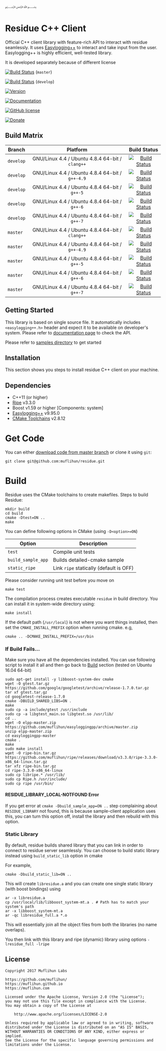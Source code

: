 ﷽

# Residue C++ Client
Official C++ client library with feature-rich API to interact with residue seamlessly. It uses [Easylogging++](https://github.com/muflihun/easyloggingpp) to interact and take input from the user. Easylogging++ is highly efficient, well-tested library.

It is developed separately because of different license

[![Build Status](https://img.shields.io/travis/muflihun/residue-cpp/master.svg)](https://travis-ci.org/muflihun/residue-cpp) (`master`)

[![Build Status](https://img.shields.io/travis/muflihun/residue-cpp/develop.svg)](https://travis-ci.org/muflihun/residue-cpp) (`develop`)

[![Version](https://img.shields.io/github/release/muflihun/residue-cpp.svg)](https://github.com/muflihun/residue-cpp/releases/latest)

[![Documentation](https://img.shields.io/badge/docs-doxygen-blue.svg)](https://muflihun.github.io/residue)

[![GitHub license](https://img.shields.io/badge/License-Apache%202.0-blue.svg)](https://github.com/muflihun/residue-cpp/blob/master/LICENCE)

[![Donate](https://img.shields.io/badge/Donate-PayPal-green.svg)](https://www.paypal.me/MuflihunDotCom/25)

## Build Matrix

| Branch | Platform | Build Status |
| -------- |:------------:|:------------:|
| `develop` | GNU/Linux 4.4 / Ubuntu 4.8.4 64-bit / `clang++` | [![Build Status](https://travis-matrix-badges.herokuapp.com/repos/muflihun/residue-cpp/branches/develop/1)](https://travis-ci.org/muflihun/residue-cpp) |
| `develop` | GNU/Linux 4.4 / Ubuntu 4.8.4 64-bit / `g++-4.9` | [![Build Status](https://travis-matrix-badges.herokuapp.com/repos/muflihun/residue-cpp/branches/develop/2)](https://travis-ci.org/muflihun/residue-cpp) |
| `develop` | GNU/Linux 4.4 / Ubuntu 4.8.4 64-bit / `g++-5` | [![Build Status](https://travis-matrix-badges.herokuapp.com/repos/muflihun/residue-cpp/branches/develop/3)](https://travis-ci.org/muflihun/residue-cpp) |
| `develop` | GNU/Linux 4.4 / Ubuntu 4.8.4 64-bit / `g++-6` | [![Build Status](https://travis-matrix-badges.herokuapp.com`/repos/muflihun/residue-cpp/`branches/develop/4)](https://travis-ci.org/muflihun/residue-cpp) |
| `develop` | GNU/Linux 4.4 / Ubuntu 4.8.4 64-bit / `g++-7` | [![Build Status](https://travis-matrix-badges.herokuapp.com/repos/muflihun/residue-cpp/branches/develop/5)](https://travis-ci.org/muflihun/residue-cpp) |
| `master` | GNU/Linux 4.4 / Ubuntu 4.8.4 64-bit / `clang++` | [![Build Status](https://travis-matrix-badges.herokuapp.com/repos/muflihun/residue-cpp/branches/master/1)](https://travis-ci.org/muflihun/residue-cpp) |
| `master` | GNU/Linux 4.4 / Ubuntu 4.8.4 64-bit / `g++-4.9` | [![Build Status](https://travis-matrix-badges.herokuapp.com/repos/muflihun/residue-cpp/branches/master/2)](https://travis-ci.org/muflihun/residue-cpp) |
| `master` | GNU/Linux 4.4 / Ubuntu 4.8.4 64-bit / `g++-5` | [![Build Status](https://travis-matrix-badges.herokuapp.com/repos/muflihun/residue-cpp/branches/master/3)](https://travis-ci.org/muflihun/residue-cpp) |
| `master` | GNU/Linux 4.4 / Ubuntu 4.8.4 64-bit / `g++-6` | [![Build Status](https://travis-matrix-badges.herokuapp.com/repos/muflihun/residue-cpp/branches/master/4)](https://travis-ci.org/muflihun/residue-cpp) |
| `master` | GNU/Linux 4.4 / Ubuntu 4.8.4 64-bit / `g++-7` | [![Build Status](https://travis-matrix-badges.herokuapp.com/repos/muflihun/residue-cpp/branches/master/5)](https://travis-ci.org/muflihun/residue-cpp) |

## Getting Started
This library is based on single source file. It automatically includes `<easylogging++.h>` header and expect it to be available on developer's system. Please refer to [documentation page](https://muflihun.github.io/residue/docs/class_residue.html) to check the API.

Please refer to [samples directory](/samples/) to get started

## Installation
This section shows you steps to install residue C++ client on your machine.

## Dependencies
  * C++11 (or higher)
  * [Ripe](https://github.com/muflihun/ripe) v3.3.0
  * Boost v1.59 or higher [Components: system]
  * [Easylogging++](https://github.com/muflihun/easyloggingpp) v9.95.0
  * [CMake Toolchains](https://cmake.org/) v2.8.12
 
# Get Code
You can either [download code from master branch](https://github.com/muflihun/residue-cpp/archive/master.zip) or clone it using `git`:

```
git clone git@github.com:muflihun/residue.git
```

# Build
Residue uses the CMake toolchains to create makefiles.
Steps to build Residue:

```
mkdir build
cd build
cmake -Dtest=ON ..
make
```

You can define following options in CMake (using `-D<option>=ON`)

|    Option    | Description                     |
| ------------ | ------------------------------- |
| `test`       | Compile unit tests              |
| `build_sample_app`      | Builds detailed-cmake sample           |
| `static_ripe`      | Link `ripe` statically (default is OFF)           |

Please consider running unit test before you move on

```
make test
```

The compilation process creates executable `residue` in build directory. You can install it in system-wide directory using:

```
make install
```

If the default path (`/usr/local`) is not where you want things installed, then set the `CMAKE_INSTALL_PREFIX` option when running cmake. e.g,

```
cmake .. -DCMAKE_INSTALL_PREFIX=/usr/bin
```

### If Build Fails...
Make sure you have all the dependencies installed. You can use following script to install it all and then go back to [Build](#build) section (tested on Ubuntu 16.04 64-bit)

```
sudo apt-get install -y libboost-system-dev cmake
wget -O gtest.tar.gz https://github.com/google/googletest/archive/release-1.7.0.tar.gz
tar xf gtest.tar.gz
cd googletest-release-1.7.0
cmake -DBUILD_SHARED_LIBS=ON .
make
sudo cp -a include/gtest /usr/include
sudo cp -a libgtest_main.so libgtest.so /usr/lib/
cd ..
wget -O elpp-master.zip https://github.com/muflihun/easyloggingpp/archive/master.zip
unzip elpp-master.zip
cd easyloggingpp-master
cmake .
make
sudo make install
wget -O ripe-bin.tar.gz https://github.com/muflihun/ripe/releases/download/v3.3.0/ripe-3.3.0-x86_64-linux.tar.gz
tar xfz ripe-bin.tar.gz
cd ripe-3.3.0-x86_64-linux
sudo cp libripe.* /usr/lib/
sudo cp Ripe.h /usr/include/
sudo cp ripe /usr/bin/
```

#### RESIDUE_LIBRARY_LOCAL-NOTFOUND Error

If you get error at `cmake -Dbuild_sample_app=ON ..` step complaining about `RESIDUE_LIBRARY` not found, this is because sample-client application uses this, you can turn this option off, install the library and then rebuild with this option.

### Static Library
By default, residue builds shared library that you can link in order to connect to residue server seamlessly. You can choose to build static library instead using `build_static_lib` option in cmake

For example,

```
cmake -Dbuild_static_lib=ON ..
```

This will create `libresidue.a` and you can create one single static library (with boost bindings) using

```
ar -x libresidue.a
cp /usr/local/lib/libboost_system-mt.a . # Path has to match your system's path
ar -x libboost_system-mt.a
ar -qc libresidue_full.a *.o
```

This will essentially join all the object files from both the libraries (no name overlaps).

You then link with this library and ripe (dynamic) library using options `-lresidue_full -lripe`

## License

```
Copyright 2017 Muflihun Labs

https://github.com/muflihun/
https://muflihun.github.io
https://muflihun.com

Licensed under the Apache License, Version 2.0 (the "License");
you may not use this file except in compliance with the License.
You may obtain a copy of the License at

    http://www.apache.org/licenses/LICENSE-2.0

Unless required by applicable law or agreed to in writing, software
distributed under the License is distributed on an "AS IS" BASIS,
WITHOUT WARRANTIES OR CONDITIONS OF ANY KIND, either express or implied.
See the License for the specific language governing permissions and
limitations under the License.
```
